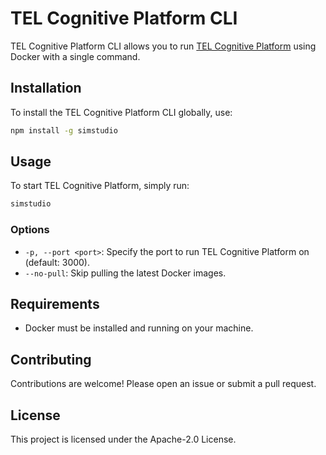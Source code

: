 # TEL Cognitive Platform CLI

TEL Cognitive Platform CLI allows you to run [TEL Cognitive Platform](https://simstudio.ai) using Docker with a single command.

## Installation

To install the TEL Cognitive Platform CLI globally, use:

```bash
npm install -g simstudio
```

## Usage

To start TEL Cognitive Platform, simply run:

```bash
simstudio
```

### Options

- `-p, --port <port>`: Specify the port to run TEL Cognitive Platform on (default: 3000).
- `--no-pull`: Skip pulling the latest Docker images.

## Requirements

- Docker must be installed and running on your machine.

## Contributing

Contributions are welcome! Please open an issue or submit a pull request.

## License

This project is licensed under the Apache-2.0 License. 